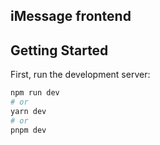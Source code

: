 ## iMessage frontend

## Getting Started

First, run the development server:

```bash
npm run dev
# or
yarn dev
# or
pnpm dev
```
